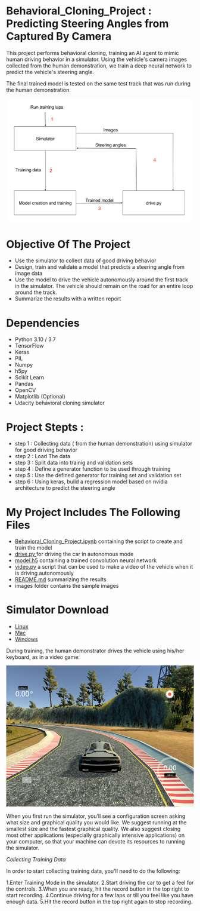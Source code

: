 # Behavioral_Cloning_Project : Predicting Steering Angles from Captured By Camera 

This project performs behavioral cloning, training an AI agent to mimic human driving behavior in a simulator. Using the vehicle's camera images collected from the human demonstration, we train a deep neural network to predict the vehicle's steering angle.  

The final trained model is tested on the same test track that was run during the human demonstration.

<img src ="img/projectStructure.png" >

# Objective Of The Project

- Use the simulator to collect data of good driving behavior
- Design, train and validate a model that predicts a steering angle from image data
- Use the model to drive the vehicle autonomously around the first track in the simulator. The vehicle should remain on the road for an entire loop around the track.
- Summarize the results with a written report

# Dependencies

- Python 3.10 / 3.7
- TensorFlow
- Keras
- PIL
- Numpy
- h5py
- Scikit Learn
- Pandas
- OpenCV
- Matplotlib (Optional)
- Udacity behavioral cloning simulator

# Project Stepts :

- step 1 : Collecting data ( from the human demonstration) using simulator for good driving behavior
- step 2 : Load The data
- step 3 : Split data into trainig and validation sets
- step 4 : Define a generator function to be used through training
- step 5 : Use the defined generator for training set and validation set
- step 6 :  Using keras, build a regression model based on nvidia architecture  to predict the steering angle

# My Project Includes The Following Files 

- <a href= "Behavioral_Cloning_Project.ipynb">Behavioral_Cloning_Project.ipynb</a> containing the script to create and train the model
- <a href= "drive.py"> drive.py </a>for driving the car in autonomous mode
- <a href= "model.h5">model.h5</a> containing a trained convolution neural network
- <a href= "video.py">video.py</a> a script that can be used to make a video of the vehicle when it is driving autonomously
- <a href= "README.md">README.md</a> summarizing the results
- images folder contains the sample images

# Simulator Download

- <a href="https://d17h27t6h515a5.cloudfront.net/topher/2017/February/58ae46bb_linux-sim/linux-sim.zip">Linux</a>
- <a href="https://d17h27t6h515a5.cloudfront.net/topher/2017/February/58ae4594_mac-sim.app/mac-sim.app.zip">Mac</a>
- <a href="https://d17h27t6h515a5.cloudfront.net/topher/2017/February/58ae4419_windows-sim/windows-sim.zip">Windows</a>


During training, the human demonstrator drives the vehicle using his/her keyboard, as in a video game:

<img src ="img/train_screen.png" >

When you first run the simulator, you’ll see a configuration screen asking what size and graphical quality you would like. We suggest running at the smallest size and the fastest graphical quality.
We also suggest closing most other applications (especially graphically intensive applications) on your computer, so that your machine can devote its resources to running the simulator.

*Collecting Training Data*

In order to start collecting training data, you'll need to do the following:

1.Enter Training Mode in the simulator.
2.Start driving the car to get a feel for the controls.
3.When you are ready, hit the record button in the top right to start recording.
4.Continue driving for a few laps or till you feel like you have enough data.
5.Hit the record button in the top right again to stop recording.


